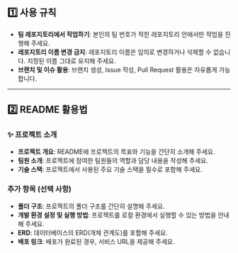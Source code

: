 ## 1️⃣ 사용 규칙
- **팀 레포지토리에서 작업하기**: 본인의 팀 번호가 적힌 레포지토리 안에서만 작업을 진행해 주세요.
- **레포지토리 이름 변경 금지**: 레포지토리 이름은 임의로 변경하거나 삭제할 수 없습니다. 지정된 이름 그대로 유지해 주세요.
- **브랜치 및 이슈 활용**: 브랜치 생성, Issue 작성, Pull Request 활용은 자유롭게 가능합니다.

---

## 2️⃣ README 활용법
### ✨ 프로젝트 소개
- **프로젝트 개요**: README에 프로젝트의 목표와 기능을 간단히 소개해 주세요.
- **팀원 소개**: 프로젝트에 참여한 팀원들의 역할과 담당 내용을 작성해 주세요.
- **기술 스택**: 프로젝트에서 사용된 주요 기술 스택을 필수로 포함해 주세요.

### 추가 항목 (선택 사항)
- **폴더 구조**: 프로젝트의 폴더 구조를 간단히 설명해 주세요.
- **개발 환경 설정 및 실행 방법**: 프로젝트를 로컬 환경에서 실행할 수 있는 방법을 안내해 주세요.
- **ERD**: 데이터베이스의 ERD(개체 관계도)를 포함해 주세요.
- **배포 링크**: 배포가 완료된 경우, 서비스 URL을 제공해 주세요.
